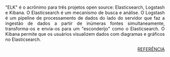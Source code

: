 <!DOCTYPE html>
<html><body>

<p align="justify">"ELK" é o acrônimo para três projetos open source: Elasticsearch, Logstash e Kibana. O Elasticsearch é um mecanismo de busca e análise. O Logstash é um pipeline de processamento de dados do lado do servidor que faz a ingestão de dados a partir de inúmeras fontes simultaneamente, transforma-os e envia-os para um "esconderijo" como o Elasticsearch. O Kibana permite que os usuários visualizem dados com diagramas e gráficos no Elasticsearch.</p>

<div style="text-align:right;">
    <a href="https://www.elastic.co/pt/what-is/elk-stack" target="_blank">REFERÊNCIA</a>
</div>

</body></html>